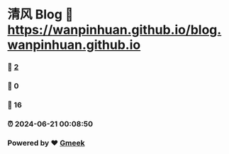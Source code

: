 # 清风 Blog :link: https://wanpinhuan.github.io/blog.wanpinhuan.github.io 
### :page_facing_up: [2](https://wanpinhuan.github.io/blog.wanpinhuan.github.io/tag.html) 
### :speech_balloon: 0 
### :hibiscus: 16 
### :alarm_clock: 2024-06-21 00:08:50 
### Powered by :heart: [Gmeek](https://github.com/Meekdai/Gmeek)
